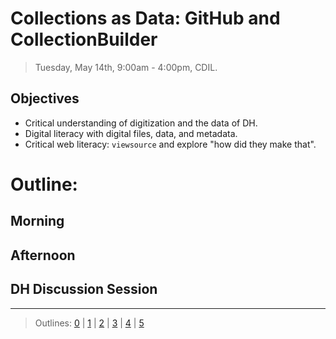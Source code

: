 # Collections as Data: GitHub and CollectionBuilder

> Tuesday, May 14th, 9:00am - 4:00pm, CDIL.

## Objectives

- Critical understanding of digitization and the data of DH.
- Digital literacy with digital files, data, and metadata.
- Critical web literacy: `viewsource` and explore "how did they make that".

# Outline:

## Morning

## Afternoon

## DH Discussion Session

-----------------------

> Outlines: [0](day-0.md) | [1](day-1.md) | [2](day-2.md) | [3](day-3.md) | [4](day-4.md) | [5](day-5.md)
